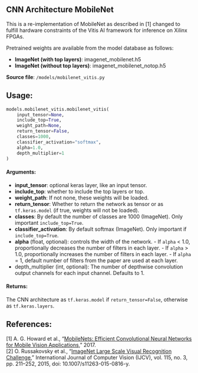 ## CNN Architecture MobileNet

This is a re-implementation of MobileNet as described in [1] changed to fulfill hardware constraints of the Vitis AI framework for inference on Xilinx FPGAs.

Pretrained weights are available from the model database as follows:

- **ImageNet (with top layers)**: imagenet_mobilenet.h5
- **ImageNet (without top layers)**: imagenet_mobilenet_notop.h5

**Source file**: `/models/mobilenet_vitis.py`

## Usage:

```python
models.mobilenet_vitis.mobilenet_vitis(
    input_tensor=None, 
    include_top=True, 
    weight_path=None, 
    return_tensor=False, 
    classes=1000, 
    classifier_activation="softmax",
    alpha=1.0, 
    depth_multiplier=1
)
```

#### Arguments:
* **input_tensor**: optional keras layer, like an input tensor. 
* **include_top**: whether to include the top layers or top. 
* **weight_path**: If not none, these weights will be loaded. 
* **return_tensor**: Whether to return the network as tensor or as `tf.keras.model` (if true, weights will not be loaded). 
* **classes**: By default the number of classes are 1000 (ImageNet). Only important `include_top=True`. 
* **classifier_activation**: By default softmax (ImageNet). Only important if `include_top=True`.
* **alpha** (float, optional): controls the width of the network.
            - If `alpha` < 1.0, proportionally decreases the number
                of filters in each layer.
            - If `alpha` > 1.0, proportionally increases the number
                of filters in each layer.
            - If `alpha` = 1, default number of filters from the paper
                 are used at each layer. 
* depth_multiplier (int, optional): The number of depthwise convolution output channels
            for each input channel. Defaults to 1.

#### Returns:
The CNN architecture as `tf.keras.model` if `return_tensor=False`, otherwise as `tf.keras.layers`.

## References:
[1]	A. G. Howard et al., “[MobileNets: Efficient Convolutional Neural Networks for Mobile Vision Applications](https://arxiv.org/abs/1704.04861),” 2017.<br/>
[2]	O. Russakovsky et al., “[ImageNet Large Scale Visual Recognition Challenge](https://arxiv.org/abs/1409.0575),” International Journal of Computer Vision (IJCV), vol. 115, no. 3, pp. 211–252, 2015, doi: 10.1007/s11263-015-0816-y.
